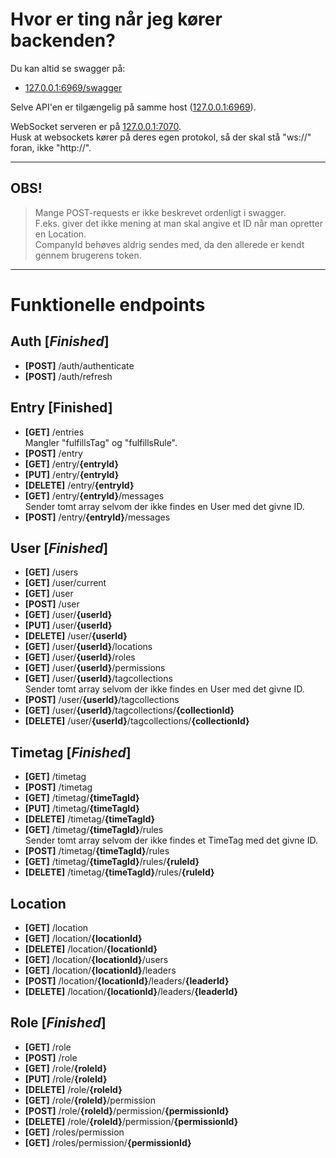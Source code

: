 
# Hvor er ting når jeg kører backenden?

Du kan altid se swagger på:
 - [127.0.0.1:6969/swagger](http://127.0.0.1:6969/swagger)

Selve API'en er tilgængelig på samme host ([127.0.0.1:6969](http://127.0.0.1:6969)).

WebSocket serveren er på [127.0.0.1:7070](ws://127.0.0.1:7070).  
Husk at websockets kører på deres egen protokol, så der skal stå "ws://" foran, ikke "http://".

---

## OBS!
> Mange POST-requests er ikke beskrevet ordenligt i swagger.  
> F.eks. giver det ikke mening at man skal angive et ID når man opretter en Location.  
> CompanyId behøves aldrig sendes med, da den allerede er kendt gennem brugerens token.

---

# Funktionelle endpoints

## Auth [_Finished_]
 - __[POST]__ /auth/authenticate
 - __[POST]__ /auth/refresh

## Entry [__Finished__]
 - __[GET]__ /entries  
 Mangler "fulfillsTag" og "fulfillsRule".
 - __[POST]__ /entry
 - __[GET]__ /entry/__{entryId}__
 - __[PUT]__ /entry/__{entryId}__
 - __[DELETE]__ /entry/__{entryId}__
 - __[GET]__ /entry/__{entryId}__/messages  
   Sender tomt array selvom der ikke findes en User med det givne ID.
 - __[POST]__ /entry/__{entryId}__/messages

## User [_Finished_]
 - __[GET]__ /users
 - __[GET]__ /user/current
 - __[GET]__ /user
 - __[POST]__ /user
 - __[GET]__ /user/__{userId}__
 - __[PUT]__ /user/__{userId}__
 - __[DELETE]__ /user/__{userId}__
 - __[GET]__ /user/__{userId}__/locations
 - __[GET]__ /user/__{userId}__/roles
 - __[GET]__ /user/__{userId}__/permissions
 - __[GET]__ /user/__{userId}__/tagcollections  
 Sender tomt array selvom der ikke findes en User med det givne ID.
 - __[POST]__ /user/__{userId}__/tagcollections
 - __[GET]__ /user/__{userId}__/tagcollections/__{collectionId}__
 - __[DELETE]__ /user/__{userId}__/tagcollections/__{collectionId}__

## Timetag [_Finished_]
 - __[GET]__ /timetag
 - __[POST]__ /timetag
 - __[GET]__ /timetag/__{timeTagId}__
 - __[PUT]__ /timetag/__{timeTagId}__
 - __[DELETE]__ /timetag/__{timeTagId}__
 - __[GET]__ /timetag/__{timeTagId}__/rules  
 Sender tomt array selvom der ikke findes et TimeTag med det givne ID.
 - __[POST]__ /timetag/__{timeTagId}__/rules  
 - __[GET]__ /timetag/__{timeTagId}__/rules/__{ruleId}__
 - __[DELETE]__ /timetag/__{timeTagId}__/rules/__{ruleId}__

## Location
 - __[GET]__ /location
 - __[GET]__ /location/__{locationId}__
 - __[DELETE]__ /location/__{locationId}__
 - __[GET]__ /location/__{locationId}__/users
 - __[GET]__ /location/__{locationId}__/leaders
 - __[POST]__ /location/__{locationId}__/leaders/__{leaderId}__
 - __[DELETE]__ /location/__{locationId}__/leaders/__{leaderId}__

## Role [_Finished_]
 - __[GET]__ /role
 - __[POST]__ /role
 - __[GET]__ /role/__{roleId}__
 - __[PUT]__ /role/__{roleId}__
 - __[DELETE]__ /role/__{roleId}__
 - __[GET]__ /role/__{roleId}__/permission
 - __[POST]__ /role/__{roleId}__/permission/__{permissionId}__
 - __[DELETE]__ /role/__{roleId}__/permission/__{permissionId}__
 - __[GET]__ /roles/permission
 - __[GET]__ /roles/permission/__{permissionId}__
